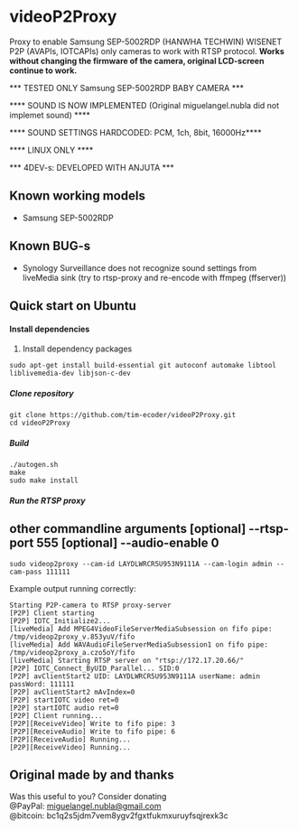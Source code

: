 # videoP2Proxy
Proxy to enable Samsung SEP-5002RDP (HANWHA TECHWIN) WISENET P2P (AVAPIs, IOTCAPIs) only cameras to work with RTSP protocol.
**Works without changing the firmware of the camera, original LCD-screen continue to work.**

*** TESTED ONLY Samsung SEP-5002RDP BABY CAMERA ***

**** SOUND IS NOW IMPLEMENTED (Original miguelangel.nubla did not implemet sound) ****

**** SOUND SETTINGS HARDCODED: PCM, 1ch, 8bit, 16000Hz****

**** LINUX ONLY ****

*** 4DEV-s: DEVELOPED WITH ANJUTA ***

 Known working models
-----------
* Samsung SEP-5002RDP

 Known BUG-s
-----------
* Synology Surveillance does not recognize sound settings from liveMedia sink (try to rtsp-proxy and re-encode with ffmpeg (ffserver))

Quick start on Ubuntu
-----------

#### Install dependencies
1. Install dependency packages
```
sudo apt-get install build-essential git autoconf automake libtool liblivemedia-dev libjson-c-dev
```
##### Clone repository
```
git clone https://github.com/tim-ecoder/videoP2Proxy.git
cd videoP2Proxy
```

##### Build
```
./autogen.sh
make
sudo make install
```

##### Run the RTSP proxy 
## other commandline arguments [optional] --rtsp-port 555 [optional] --audio-enable 0
```
sudo videop2proxy --cam-id LAYDLWRCR5U953N9111A --cam-login admin --cam-pass 111111
```
Example output running correctly:
```
Starting P2P-camera to RTSP proxy-server
[P2P] Client starting
[P2P] IOTC_Initialize2...
[liveMedia] Add MPEG4VideoFileServerMediaSubsession on fifo pipe: /tmp/videop2proxy_v.853yuV/fifo
[liveMedia] Add WAVAudioFileServerMediaSubsession1 on fifo pipe: /tmp/videop2proxy_a.czo5oY/fifo
[liveMedia] Starting RTSP server on "rtsp://172.17.20.66/"
[P2P] IOTC_Connect_ByUID_Parallel... SID:0
[P2P] avClientStart2 UID: LAYDLWRCR5U953N9111A userName: admin passWord: 111111
[P2P] avClientStart2 mAvIndex=0
[P2P] startIOTC video ret=0
[P2P] startIOTC audio ret=0
[P2P] Client running...
[P2P][ReceiveVideo] Write to fifo pipe: 3
[P2P][ReceiveAudio] Write to fifo pipe: 6
[P2P][ReceiveAudio] Running...
[P2P][ReceiveVideo] Running...

```


Original made by and thanks
-----------

Was this useful to you? Consider donating  
@PayPal: miguelangel.nubla@gmail.com  
@bitcoin: bc1q2s5jdm7vem8ygv2fgxtfukmxuruyfsqjrexk3c

